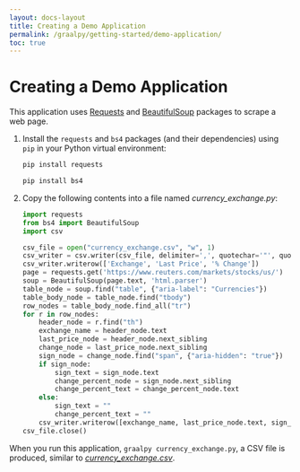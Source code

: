 ```yaml
---
layout: docs-layout
title: Creating a Demo Application
permalink: /graalpy/getting-started/demo-application/
toc: true
---
```


# Creating a Demo Application

This application uses [Requests](https://pypi.org/project/requests/) and [BeautifulSoup](https://www.crummy.com/software/BeautifulSoup/) packages to scrape a web page.

1. Install the `requests` and `bs4` packages (and their dependencies) using `pip` in your Python virtual environment:
    ```bash
    pip install requests
    ```
    ```bash
    pip install bs4
    ```
2. Copy the following contents into a file named _currency_exchange.py_:
    ```python
    import requests
    from bs4 import BeautifulSoup
    import csv

    csv_file = open("currency_exchange.csv", "w", 1)
    csv_writer = csv.writer(csv_file, delimiter=',', quotechar='"', quoting=csv.QUOTE_ALL)
    csv_writer.writerow(['Exchange', 'Last Price', '% Change'])
    page = requests.get('https://www.reuters.com/markets/stocks/us/')
    soup = BeautifulSoup(page.text, 'html.parser')
    table_node = soup.find("table", {"aria-label": "Currencies"})
    table_body_node = table_node.find("tbody")
    row_nodes = table_body_node.find_all("tr")
    for r in row_nodes:
        header_node = r.find("th")
        exchange_name = header_node.text
        last_price_node = header_node.next_sibling
        change_node = last_price_node.next_sibling
        sign_node = change_node.find("span", {"aria-hidden": "true"})
        if sign_node:
            sign_text = sign_node.text
            change_percent_node = sign_node.next_sibling
            change_percent_text = change_percent_node.text
        else:
            sign_text = ""
            change_percent_text = ""
        csv_writer.writerow([exchange_name, last_price_node.text, sign_text + change_percent_text])
    csv_file.close()
    ```

When you run this application, `graalpy currency_exchange.py`, a CSV file is produced, similar to _[currency_exchange.csv](https://github.com/graalvm/graalpy-demos/blob/main/assets/currency_exchange.csv)_.

<br>